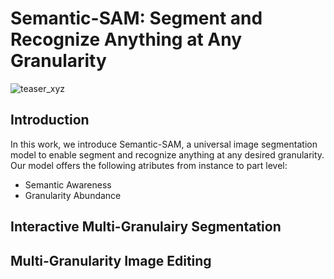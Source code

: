 # Semantic-SAM: Segment and Recognize Anything at Any Granularity
![teaser_xyz](https://github.com/UX-Decoder/Semantic-SAM/assets/11957155/b7ebbef7-fc34-4768-9082-cc110951d403)

## Introduction
In this work, we introduce Semantic-SAM, a universal image segmentation model to enable segment and recognize anything at any desired granularity. 
Our model offers the following atributes from instance to part level:
* Semantic Awareness
* Granularity Abundance

## Interactive Multi-Granulairy Segmentation

## Multi-Granularity Image Editing
